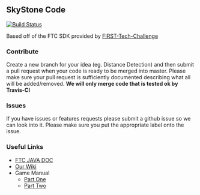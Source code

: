 ## SkyStone Code
[![Build Status](https://travis-ci.com/LaSalleRobots/SkyStone.svg?branch=master)](https://travis-ci.com/LaSalleRobots/SkyStone)

Based off of the FTC SDK provided by [FIRST-Tech-Challenge](https://github.com/FIRST-Tech-Challenge/SkyStone)

### Contribute
Create a new branch for your idea (eg. Distance Detection) and then submit a pull request when your code is ready to be merged into master.
Please make sure your pull request is sufficiently documented describing what all will be added/removed. 
**We will only merge code that is tested ok by Travis-CI**

### Issues
If you have issues or features requests please submit a github issue so we can look into it. Please make sure you put the appropriate label onto the issue.

### Useful Links
- [FTC JAVA DOC](https://ftctechnh.github.io/ftc_app/doc/javadoc/index.html)
- [Our Wiki](https://github.com/LaSalleRobots/SkyStone/wiki)
- Game Manual
  - [Part One](https://www.firstinspires.org/sites/default/files/uploads/resource_library/ftc/game-manual-part-1.pdf)
  - [Part Two](https://www.firstinspires.org/sites/default/files/uploads/resource_library/ftc/game-manual-part-2.pdf)
